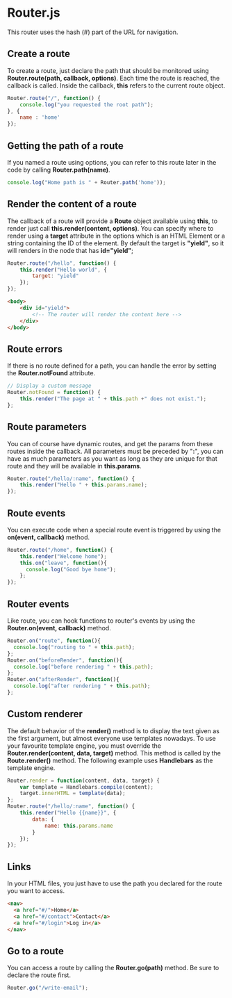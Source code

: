 # Router.js

This router uses the hash (#) part of the URL for navigation.

## Create a route

To create a route, just declare the path that should be monitored using **Router.route(path, callback, options)**.
Each time the route is reached, the callback is called.
Inside the callback, **this** refers to the current route object.

```js
Router.route("/", function() {
    console.log("you requested the root path");
}, {
    name : 'home'
});
```

## Getting the path of a route

If you named a route using options, you can refer to this route later in the code by calling **Router.path(name)**.

```js
console.log("Home path is " + Router.path('home'));
```

## Render the content of a route

The callback of a route will provide a **Route** object available using **this**, to render just call **this.render(content, options)**.
You can specify where to render using a **target** attribute in the options which is an HTML Element or a string containing the ID of the element.
By default the target is **"yield"**, so it will renders in the node that has **id="yield"**;

```js
Router.route("/hello", function() {
    this.render("Hello world", {
        target: "yield"
    });
});
```
```html
<body>
    <div id="yield">
        <!-- The router will render the content here -->
    </div>
</body>
```

## Route errors

If there is no route defined for a path, you can handle the error by setting the **Router.notFound** attribute.

```js
// Display a custom message
Router.notFound = function() {
    this.render("The page at " + this.path +" does not exist.");
};
```

## Route parameters

You can of course have dynamic routes, and get the params from these routes inside the callback.
All parameters must be preceded by "**:**", you can have as much parameters as you want as long as they are unique for that route and they will be available in **this.params**.

```js
Router.route("/hello/:name", function() {
    this.render("Hello " + this.params.name);
});
```

## Route events

You can execute code when a special route event is triggered by using the **on(event, callback)** method.

```js
Router.route("/home", function() {
    this.render("Welcome home");
    this.on("leave", function(){
      console.log("Good bye home");
    };
});
```

## Router events

Like route, you can hook functions to router's events by using the **Router.on(event, callback)** method.

```js
Router.on("route", function(){
  console.log("routing to " + this.path);
};
Router.on("beforeRender", function(){
  console.log("before rendering " + this.path);
};
Router.on("afterRender", function(){
  console.log("after rendering " + this.path);
};
```

## Custom renderer

The default behavior of the **render()** method is to display the text given as the first argument, but almost everyone use templates nowadays.
To use your favourite template engine, you must override the **Router.render(content, data, target)** method.
This method is called by the **Route.render()** method.
The following example uses **Handlebars** as the template engine.

```js
Router.render = function(content, data, target) {
    var template = Handlebars.compile(content);
    target.innerHTML = template(data);
};
Router.route("/hello/:name", function() {
    this.render("Hello {{name}}", {
        data: {
            name: this.params.name
        }
    });
});
```

## Links

In your HTML files, you just have to use the path you declared for the route you want to access.

```html
<nav>
  <a href="#/">Home</a>
  <a href="#/contact">Contact</a>
  <a href="#/login">Log in</a>
</nav>
```

## Go to a route

You can access a route by calling the **Router.go(path)** method.
Be sure to declare the route first.

```js
Router.go("/write-email");
```